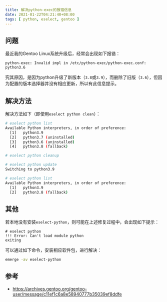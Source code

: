 ```yaml
---
title: 解决python-exec的报错信息
date: 2021-01-22T04:21:40+08:00
tags: [ python, eselect, gentoo ]
---
```


## 问题

最近我的Gentoo Linux系统升级后，经常会出现如下报错：

```
python-exec: Invalid impl in /etc/python-exec/python-exec.conf: python3.6
```

究其原因，是因为python升级了新版本（`3.8`或`3.9`），而删除了旧版（`3.6`），但因为配置的版本选择器并没有相应更新，所以有此信息提示。

## 解决方法

解决方法如下（即使用`eselect python clean`）：

```sh
# eselect python list
Available Python interpreters, in order of preference:
  [1]   python3.9
  [2]   python3.7 (uninstalled)
  [3]   python3.6 (uninstalled)
  [4]   python3.8 (fallback)
```

```sh
# eselect python cleanup
```

```sh
# eselect python update
Switching to python3.9
```

```sh
# eselect python list
Available Python interpreters, in order of preference:
  [1]   python3.9
  [2]   python3.8 (fallback)
```

## 其他

若本地没有安装`eselect-python`，则可能在上述修复过程中，会出现如下提示：

```
# eselect python
!!! Error: Can't load module python
exiting
```

可以通过如下命令，安装相应软件包，进行解决：

```sh
emerge -av eselect-python
```

## 参考

* <https://archives.gentoo.org/gentoo-user/message/c11ef1c6a8e58940777b35039ef8ddfe>
